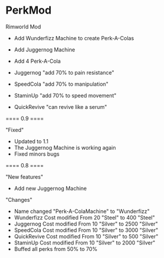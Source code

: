 # PerkMod
Rimworld Mod

* Add Wunderfizz Machine to create Perk-A-Colas
* Add Juggernog Machine
* Add 4 Perk-A-Cola

* Juggernog "add 70% to pain resistance"
* SpeedCola "add 70% to manipulation"
* StaminUp  "add 70% to speed movement"
* QuickRevive "can revive like a serum"


==== 0.9 ====

"Fixed"
* Updated to 1.1
* The Juggernog Machine is working again
* Fixed minors bugs

==== 0.8 ====

"New features"

* Add new Juggernog Machine

"Changes"

* Name changed "Perk-A-ColaMachine" to "Wunderfizz"
* Wunderfizz Cost modified From 20 "Steel" to 400 "Steel"
* Juggernog Cost modified From 10 "Silver" to 2500 "Silver"
* SpeedCola Cost modified From 10 "Silver" to 3000 "Silver"
* QuickRevive Cost modified From 10 "Silver" to 500 "Silver"
* StaminUp Cost modified From 10 "Silver" to 2000 "Silver"
* Buffed all perks from 50% to 70%

